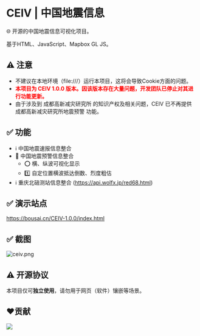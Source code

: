 # CEIV | 中国地震信息
🌐 开源的中国地震信息可视化项目。

基于HTML、JavaScript、Mapbox GL JS。

## ⚠️ 注意
- 不建议在本地环境（file:///）运行本项目，这将会导致Cookie方面的问题。
- <b style="color: red;">本项目为 CEIV 1.0.0 版本。因该版本存在大量问题，开发团队已停止对其进行功能更新。</b>
- 由于涉及到 成都高新减灾研究所 的知识产权及相关问题，CEIV 已不再提供 成都高新减灾研究所地震预警 功能。

## ✅ 功能
- ℹ️ 中国地震速报信息整合
- 🚨 中国地震预警信息整合
  - ⭕️ 横、纵波可视化显示
  - 1️⃣ 自定位置横波抵达倒数、烈度粗估
- ℹ️ 重庆北碚测站信息整合 (https://api.wolfx.jp/red68.html)

## ✅ 演示站点
https://bousai.cn/CEIV-1.0.0/index.html

## ✅ 截图
![ceiv.png](https://s2.loli.net/2022/12/02/N82LtUMH6cZgElh.png)

## ⚠️ 开源协议
本项目仅可**独立使用**，请勿用于网页（软件）镶嵌等场景。

## ❤️贡献
<a href="https://projectbs.cn/"><img src="https://contrib.rocks/image?repo=Project-BS-CN/CEIV-1.0.0" /></a>
